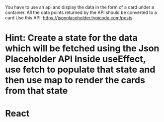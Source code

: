 
You have to use an api and display the data in the form of a card under a container. All the data points returned by the API should be converted to a card
Use this API: https://jsonplaceholder.typicode.com/posts

Hint: 
Create a state for the data which will be fetched using the Json Placeholder API
Inside useEffect, use fetch to populate that state and then use map to render the cards from that state
=======
# React
